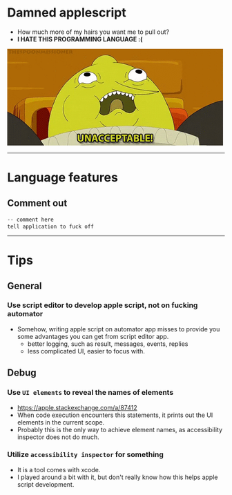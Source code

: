 <!--
{
  "type": "learn",
  "tags": ["applescript"]
}
-->
# Damned applescript
- How much more of my hairs you want me to pull out?
- **I HATE THIS PROGRAMMING LANGUAGE :(**

![lemongrab](/assets/img/memes/lemongrab-unacceptable.gif)

---

# Language features
## Comment out

```
-- comment here
tell application to fuck off
```

---

# Tips
## General
### Use script editor to develop apple script, not on fucking automator
- Somehow, writing apple script on automator app misses to provide you some advantages you can get from script editor app.
  - better logging, such as result, messages, events, replies
  - less complicated UI, easier to focus with.

## Debug
### Use `UI elements` to reveal the names of elements
- https://apple.stackexchange.com/a/87412
- When code execution encounters this statements, it prints out the UI elements in the current scope.
- Probably this is the only way to achieve element names, as accessibility inspector does not do much.

### Utilize `accessibility inspector` for something
- It is a tool comes with xcode.
- I played around a bit with it, but don't really know how this helps apple script development.
